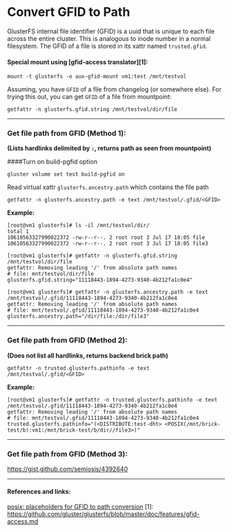 # Convert GFID to Path

GlusterFS internal file identifier (GFID) is a uuid that is unique to each
file across the entire cluster. This is analogous to inode number in a
normal filesystem. The GFID of a file is stored in its xattr named
`trusted.gfid`.

#### Special mount using [gfid-access translator][1]:
~~~
mount -t glusterfs -o aux-gfid-mount vm1:test /mnt/testvol
~~~

Assuming, you have `GFID` of a file from changelog (or somewhere else).
For trying this out, you can get `GFID` of a file from mountpoint:
~~~
getfattr -n glusterfs.gfid.string /mnt/testvol/dir/file
~~~


---
### Get file path from GFID (Method 1):
**(Lists hardlinks delimited by `:`, returns path as seen from mountpoint)**

####Turn on build-pgfid option
~~~
gluster volume set test build-pgfid on
~~~
Read virtual xattr `glusterfs.ancestry.path` which contains the file path
~~~
getfattr -n glusterfs.ancestry.path -e text /mnt/testvol/.gfid/<GFID>
~~~

**Example:**
~~~
[root@vm1 glusterfs]# ls -il /mnt/testvol/dir/
total 1
10610563327990022372 -rw-r--r--. 2 root root 3 Jul 17 18:05 file
10610563327990022372 -rw-r--r--. 2 root root 3 Jul 17 18:05 file3

[root@vm1 glusterfs]# getfattr -n glusterfs.gfid.string /mnt/testvol/dir/file
getfattr: Removing leading '/' from absolute path names
# file: mnt/testvol/dir/file
glusterfs.gfid.string="11118443-1894-4273-9340-4b212fa1c0e4"

[root@vm1 glusterfs]# getfattr -n glusterfs.ancestry.path -e text /mnt/testvol/.gfid/11118443-1894-4273-9340-4b212fa1c0e4
getfattr: Removing leading '/' from absolute path names
# file: mnt/testvol/.gfid/11118443-1894-4273-9340-4b212fa1c0e4
glusterfs.ancestry.path="/dir/file:/dir/file3"
~~~

---
### Get file path from GFID (Method 2):
**(Does not list all hardlinks, returns backend brick path)**
~~~
getfattr -n trusted.glusterfs.pathinfo -e text /mnt/testvol/.gfid/<GFID>
~~~

**Example:**
~~~
[root@vm1 glusterfs]# getfattr -n trusted.glusterfs.pathinfo -e text /mnt/testvol/.gfid/11118443-1894-4273-9340-4b212fa1c0e4
getfattr: Removing leading '/' from absolute path names
# file: mnt/testvol/.gfid/11118443-1894-4273-9340-4b212fa1c0e4
trusted.glusterfs.pathinfo="(<DISTRIBUTE:test-dht> <POSIX(/mnt/brick-test/b):vm1:/mnt/brick-test/b/dir//file3>)"
~~~

---
### Get file path from GFID (Method 3):
https://gist.github.com/semiosis/4392640

---
#### References and links:
[posix: placeholders for GFID to path conversion](http://review.gluster.org/5951)
[1]: https://github.com/gluster/glusterfs/blob/master/doc/features/gfid-access.md
